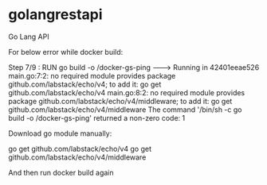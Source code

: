 # golangrestapi
Go Lang API

For below error while docker build:

Step 7/9 : RUN go build -o /docker-gs-ping
 ---> Running in 42401eeae526
main.go:7:2: no required module provides package github.com/labstack/echo/v4; to add it:
	go get github.com/labstack/echo/v4
main.go:8:2: no required module provides package github.com/labstack/echo/v4/middleware; to add it:
	go get github.com/labstack/echo/v4/middleware
The command '/bin/sh -c go build -o /docker-gs-ping' returned a non-zero code: 1


Download go module manually:

go get github.com/labstack/echo/v4
go get github.com/labstack/echo/v4/middleware

And then run docker build again


